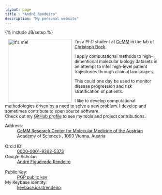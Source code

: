 ```yaml
---
layout: page
title : "André Rendeiro"
description: "My personal website"
---
```

{% include JB/setup %}

<div class="row">
    <div class="col-sm-8 blog-main" typeof="foaf:Person" about="http://andre-rendeiro.me/about" prefix="schema: http://schema.org/Person#">
        <img src="{{ 'afrendeiro@gmail.com' | gravatar }}" style="width:210px; height:210px; margin: 0px 10px; float:left" alt="It's me!">
        <p>
            I'm a <span property="schema:jobTitle">PhD student</span> at <a rel="schema:affiliation" href="http://www.cemm.oeaw.ac.at/">CeMM</a> in the lab of <a rel="foaf:knows" href="http://medical-epigenomics.org/">Christoph Bock</a>.
        </p>
        <p>
            I apply computational methods to high-dimentional molecular biology datasets in an attempt to infer high-level patient trajectories through clinical landscapes.
        </p>
        <p>
            This could one day be used to monitor disease progression and risk stratification of patients.
        </p>
        <!--<p>
            Of particular relevance is my group's usage of methods to profile <a href="http://en.wikipedia.org/wiki/Epigenetics">epigenetic</a> states in both development and disease.
        </p> -->
        <p>
            I like to develop computational methodologies driven by a need to solve a new problem.
            I develop and sometimes contribute to open source software.
            <br>
            Check out my <a href="https://github.com/afrendeiro">GitHub profile</a> to see my tools and project contributions.
        </p>
    </div>
    <div class="col-sm-3 col-sm-offset-1 blog-sidebar">
        <dl>
            <dt>Address:</dt>
                <dd>
                    <span property="schema:address" typeof="http://schema.org/PostalAddress" vocab="http://schema.org/PostalAddress/">
                        <span property="streetAddress">
                            <a href="http://www.cemm.oeaw.ac.at/">CeMM Research Center for Molecular Medicine of the Austrian Academy of Sciences </a>
                        </span>, 
                        <a href="https://www.google.at/maps/place/CeMM+-+Forschungszentrum+für+Molekulare+Medizin+GmbH./@48.2194743,16.3496347,18z/">
                            <span property="postalCode">1090</span>
                            <span property="addressLocality">Vienna</span>, 
                            <span property="addressCountry">Austria</span>
                        </a>
                    </span>
                </dd>
            <br>
            <dt>Orcid ID:</dt>
                <dd>
                    <a property="http://purl.org/spar/datacite/orcid" href="https://orcid.org/0000-0001-9362-5373" onclick="recordOutboundLink(this, 'Link', '| + input + |'); return false;">0000-0001-9362-5373</a>
                </dd>
            <dt>Google Scholar:</dt>
                <dd>
                    <a href="https://scholar.google.at/citations?user=lj17pqEAAAAJ&hl=en">André Figueiredo Rendeiro</a>
                </dd>
            <br>
            <dt>Public Key:</dt>
                <dd>
                    <a href="http://andre-rendeiro.me/data/documents/public_key.pgp" title="Use this to send me encrypted email">PGP public key</a>
                </dd>
<!--             <dt>ZeroNet ID:</dt>
                <dd>
                    <a href="http://127.0.0.1:43110/Me.ZeroNetwork.bit/?Profile/1RedkCkVaXuVXrqCMpoXQS29bwaqsuFdL/16XR1GVbekHSMMoUZ5pTQWFpq2anbkHgrC/arendeiro@zeroid.bit" title="Email me on ZeroNet">arendeiro@zeroid.bit</a>
                </dd> -->
            <dt>My Keybase identity:</dt>
                <dd>
                    <a href="https://keybase.io/afrendeiro" title="Me on Keybase">keybase.io/afrendeiro</a>
                </dd>
        </dl>
    </div>
</div>
